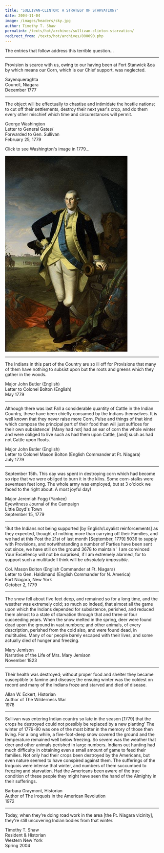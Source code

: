 ```yaml
---
title: 'SULLIVAN-CLINTON: A STRATEGY OF STARVATION?'
date: 2004-11-04
image: /images/headers/sky.jpg
author: Timothy T. Shaw
permalink: /texts/hot/archives/sullivan-clinton-starvation/
redirect_from: /texts/hot/archives/000090.php
---
```


The entries that follow address this terrible question...

***  
Provision is scarce with us, owing to our having been at Fort Stanwick &ca by which means our Corn, which is our Chief support, was neglected.

Sayenqueraghta  
Council, Niagara  
December 1777

***  
The object will be effectually to chastise and intimidate the hostile nations; to cut off their settlements, destroy their next year's crop, and do them every other mischief which time and circumstances will permit.

George Washington  
Letter to General Gates/  
Forwarded to Gen. Sullivan  
February 25, 1779

Click to see Washington's image in 1779...

[![George Washington 1779](/images/thumbs/GW_1779_Web-thumb.jpg)](/images/hot/GW_1779_Web.jpg)

***  
The Indians in this part of the Country are so ill off for Provisions that many of them have nothing to subsist upon but the roots and greens which they gather in the woods.

Major John Butler (English)  
Letter to Colonel Bolton (English)  
May 1779

***  
Although there was last Fall a considerable quantity of Cattle in the Indian Country, these have been chiefly consumed by the Indians themselves. It is well known that they never raise more Corn, Pulse and things of that kind which compose the principal part of their food than will just suffices for their own subsistence' [Many had not] had an ear of corn the whole winter and were obliged to live such as had them upon Cattle, [and] such as had not Cattle upon Roots.

Major John Butler (English)  
Letter to Colonel Mason Bolton (English Commander at Ft. Niagara)  
July 1779

***  
September 15th. This day was spent in destroying corn which had become so ripe that we were obliged to burn it in the kilns. Some corn-stalks were seventeen feet long. The whole army was employed, but at 3 o'clock we faced to the right about. A most joyful day!

Major Jeremiah Fogg (Yankee)  
Eyewitness Journal of the Campaign  
Little Boyd's Town  
September 15, 1779

***  
'But the Indians not being supported [by English/Loyalist reinforcements] as they expected, thought of nothing more than carrying off their Families, and we had at this Post the 21st of last month [September, 1779] 5036 to supply with Provisions, and notwithstanding a number of Parties have been sent out since, we have still on the ground 3678 to maintain ' I am convinced Your Excellency will not be surprised, if I am extremely alarmed, for to support such a multitude I think will be _absolutely impossible_.

Col. Mason Bolton (English Commander at Ft. Niagara)  
Letter to Gen. Haldimand (English Commander for N. America)  
Fort Niagara, New York  
October 2, 1779

***  
The snow fell about five feet deep, and remained so for a long time, and the weather was extremely cold; so much so indeed, that almost all the game upon which the Indians depended for subsistence, perished, and reduced them almost to a state of starvation through that and three or four succeeding years. When the snow melted in the spring, deer were found dead upon the ground in vast numbers; and other animals, of every description, perished from the cold also, and were found dead, in multitudes. Many of our people barely escaped with their lives, and some actually died of hunger and freezing.

Mary Jemison  
Narrative of the Life of Mrs. Mary Jemison  
November 1823

***  
Their health was destroyed; without proper food and shelter they became susceptible to famine and disease; the ensuing winter was the coldest on record and many of the Indians froze and starved and died of disease.

Allan W. Eckert, Historian  
Author of The Wilderness War  
1978

***  
Sullivan was entering Indian country so late in the season [1779] that the crops he destroyed could not possibly be replaced by a new planting' The winter of 1779-80 was one of the most bitter in the memory of those then living. For a long while, a five-foot-deep snow covered the ground and the temperature remained well below freezing. So severe was the weather that deer and other animals perished in large numbers. Indians out hunting had much difficulty in obtaining even a small amount of game to feed their families. Not only had their crops been destroyed by the Americans, but even nature seemed to have conspired against them. The sufferings of the Iroquois were intense that winter, and numbers of them succumbed to freezing and starvation. Had the Americans been aware of the true condition of these people they might have seen the hand of the Almighty in their sufferings.

Barbara Graymont, Historian  
Author of The Iroquois in the American Revolution  
1972

***  
Today, when they're doing road work in the area [the Ft. Niagara vicinity], they're still uncovering Indian bodies from that winter.

Timothy T. Shaw  
Resident & Historian  
Western New York  
Spring 2004

